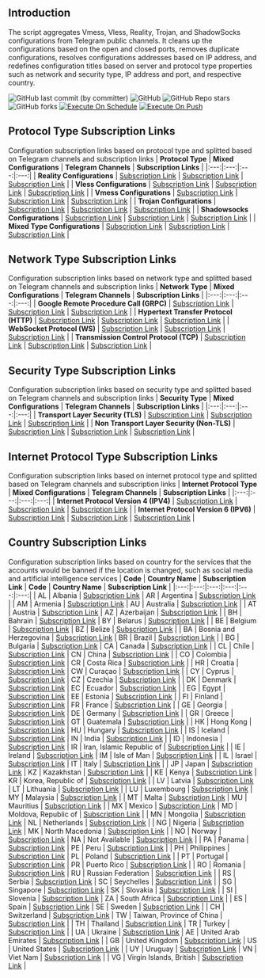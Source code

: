 ## Introduction
The script aggregates Vmess, Vless, Reality, Trojan, and ShadowSocks configurations from Telegram public channels. It cleans up the configurations based on the open and closed ports, removes duplicate configurations, resolves configurations addresses based on IP address, and redefines configuration titles based on server and protocol type properties such as network and security type, IP address and port, and respective country.

![GitHub last commit (by committer)](https://img.shields.io/github/last-commit/yaney01/telegram-collector?label=Last%20Commit&color=%2338914b)
![GitHub](https://img.shields.io/github/license/yaney01/telegram-collector?label=License&color=yellow)
![GitHub Repo stars](https://img.shields.io/github/stars/yaney01/telegram-collector?label=Stars&color=red)
![GitHub forks](https://img.shields.io/github/forks/yaney01/telegram-collector?label=Forks&color=blue)
[![Execute On Schedule](https://github.com/yaney01/telegram-collector/actions/workflows/schedule.yml/badge.svg)](https://github.com/yaney01/telegram-collector/actions/workflows/schedule.yml)
[![Execute On Push](https://github.com/yaney01/telegram-collector/actions/workflows/push.yml/badge.svg)](https://github.com/yaney01/telegram-collector/actions/workflows/push.yml)

## Protocol Type Subscription Links
Configuration subscription links based on protocol type and splitted based on Telegram channels and subscription links
| **Protocol Type** | **Mixed Configurations** | **Telegram Channels** | **Subscription Links** |
|:---:|:---:|:---:|:---:|
| **Reality Configurations** | [Subscription Link](https://raw.githubusercontent.com/yaney01/telegram-collector/main/protocols/reality) | [Subscription Link](https://raw.githubusercontent.com/yaney01/telegram-collector/main/channels/protocols/reality) | [Subscription Link](https://raw.githubusercontent.com/yaney01/telegram-collector/main/subscribe/protocols/reality) |
| **Vless Configurations** | [Subscription Link](https://raw.githubusercontent.com/yaney01/telegram-collector/main/protocols/vless) | [Subscription Link](https://raw.githubusercontent.com/yaney01/telegram-collector/main/channels/protocols/vless) | [Subscription Link](https://raw.githubusercontent.com/yaney01/telegram-collector/main/subscribe/protocols/vless) |
| **Vmess Configurations** | [Subscription Link](https://raw.githubusercontent.com/yaney01/telegram-collector/main/protocols/vmess) | [Subscription Link](https://raw.githubusercontent.com/yaney01/telegram-collector/main/channels/protocols/vmess) | [Subscription Link](https://raw.githubusercontent.com/yaney01/telegram-collector/main/subscribe/protocols/vmess) |
| **Trojan Configurations** | [Subscription Link](https://raw.githubusercontent.com/yaney01/telegram-collector/main/protocols/trojan) | [Subscription Link](https://raw.githubusercontent.com/yaney01/telegram-collector/main/channels/protocols/trojan) | [Subscription Link](https://raw.githubusercontent.com/yaney01/telegram-collector/main/subscribe/protocols/trojan) |
| **Shadowsocks Configurations** | [Subscription Link](https://raw.githubusercontent.com/yaney01/telegram-collector/main/protocols/shadowsocks) | [Subscription Link](https://raw.githubusercontent.com/yaney01/telegram-collector/main/channels/protocols/shadowsocks) | [Subscription Link](https://raw.githubusercontent.com/yaney01/telegram-collector/main/subscribe/protocols/shadowsocks) |
| **Mixed Type Configurations** | [Subscription Link](https://raw.githubusercontent.com/yaney01/telegram-collector/main/splitted/mixed) | [Subscription Link](https://raw.githubusercontent.com/yaney01/telegram-collector/main/splitted/channels) | [Subscription Link](https://raw.githubusercontent.com/yaney01/telegram-collector/main/splitted/subscribe) |

## Network Type Subscription Links
Configuration subscription links based on network type and splitted based on Telegram channels and subscription links
| **Network Type** | **Mixed Configurations** | **Telegram Channels** | **Subscription Links** |
|:---:|:---:|:---:|:---:|
| **Google Remote Procedure Call (GRPC)** | [Subscription Link](https://raw.githubusercontent.com/yaney01/telegram-collector/main/networks/grpc) | [Subscription Link](https://raw.githubusercontent.com/yaney01/telegram-collector/main/channels/networks/grpc) | [Subscription Link](https://raw.githubusercontent.com/yaney01/telegram-collector/main/subscribe/networks/grpc) |
| **Hypertext Transfer Protocol (HTTP)** | [Subscription Link](https://raw.githubusercontent.com/yaney01/telegram-collector/main/networks/http) | [Subscription Link](https://raw.githubusercontent.com/yaney01/telegram-collector/main/channels/networks/http) | [Subscription Link](https://raw.githubusercontent.com/yaney01/telegram-collector/main/subscribe/networks/http) |
| **WebSocket Protocol (WS)** | [Subscription Link](https://raw.githubusercontent.com/yaney01/telegram-collector/main/networks/ws) | [Subscription Link](https://raw.githubusercontent.com/yaney01/telegram-collector/main/channels/networks/ws) | [Subscription Link](https://raw.githubusercontent.com/yaney01/telegram-collector/main/subscribe/networks/ws) |
 | **Transmission Control Protocol (TCP)** | [Subscription Link](https://raw.githubusercontent.com/yaney01/telegram-collector/main/networks/tcp) | [Subscription Link](https://raw.githubusercontent.com/yaney01/telegram-collector/main/channels/networks/tcp) | [Subscription Link](https://raw.githubusercontent.com/yaney01/telegram-collector/main/subscribe/networks/tcp) |

## Security Type Subscription Links
Configuration subscription links based on security type and splitted based on Telegram channels and subscription links
| **Security Type** | **Mixed Configurations** | **Telegram Channels** | **Subscription Links** |
|:---:|:---:|:---:|:---:|
| **Transport Layer Security (TLS)** | [Subscription Link](https://raw.githubusercontent.com/yaney01/telegram-collector/main/security/tls) | [Subscription Link](https://raw.githubusercontent.com/yaney01/telegram-collector/main/channels/security/tls) | [Subscription Link](https://raw.githubusercontent.com/yaney01/telegram-collector/main/subscribe/security/tls) |
| **Non Transport Layer Security (Non-TLS)** | [Subscription Link](https://raw.githubusercontent.com/yaney01/telegram-collector/main/security/non-tls) | [Subscription Link](https://raw.githubusercontent.com/yaney01/telegram-collector/main/channels/security/non-tls) | [Subscription Link](https://raw.githubusercontent.com/yaney01/telegram-collector/main/subscribe/security/non-tls) |

## Internet Protocol Type Subscription Links
Configuration subscription links based on internet protocol type and splitted based on Telegram channels and subscription links
| **Internet Protocol Type** | **Mixed Configurations** | **Telegram Channels** | **Subscription Links** |
|:---:|:---:|:---:|:---:|
| **Internet Protocol Version 4 (IPV4)** | [Subscription Link](https://raw.githubusercontent.com/yaney01/telegram-collector/main/layers/ipv4) | [Subscription Link](https://raw.githubusercontent.com/yaney01/telegram-collector/main/channels/layers/ipv4) | [Subscription Link](https://raw.githubusercontent.com/yaney01/telegram-collector/main/subscribe/layers/ipv4) |
| **Internet Protocol Version 6 (IPV6)** | [Subscription Link](https://raw.githubusercontent.com/yaney01/telegram-collector/main/layers/ipv6) | [Subscription Link](https://raw.githubusercontent.com/yaney01/telegram-collector/main/channels/layers/ipv6) | [Subscription Link](https://raw.githubusercontent.com/yaney01/telegram-collector/main/subscribe/layers/ipv6) |

## Country Subscription Links
Configuration subscription links based on country for the services that the accounts would be banned  if the location is changed, such as social media and artificial intelligence services
| **Code** | **Country Name** | **Subscription Link** | **Code** | **Country Name** | **Subscription Link** |
|:---:|:---:|:---:|:---:|:---:|:---:|
| AL | Albania | [Subscription Link](https://raw.githubusercontent.com/yaney01/telegram-collector/main/countries/al/mixed) | AR | Argentina | [Subscription Link](https://raw.githubusercontent.com/yaney01/telegram-collector/main/countries/ar/mixed) |
| AM | Armenia | [Subscription Link](https://raw.githubusercontent.com/yaney01/telegram-collector/main/countries/am/mixed) | AU | Australia | [Subscription Link](https://raw.githubusercontent.com/yaney01/telegram-collector/main/countries/au/mixed) |
| AT | Austria | [Subscription Link](https://raw.githubusercontent.com/yaney01/telegram-collector/main/countries/at/mixed) | AZ | Azerbaijan | [Subscription Link](https://raw.githubusercontent.com/yaney01/telegram-collector/main/countries/az/mixed) |
| BH | Bahrain | [Subscription Link](https://raw.githubusercontent.com/yaney01/telegram-collector/main/countries/bh/mixed) | BY | Belarus | [Subscription Link](https://raw.githubusercontent.com/yaney01/telegram-collector/main/countries/by/mixed) |
| BE | Belgium | [Subscription Link](https://raw.githubusercontent.com/yaney01/telegram-collector/main/countries/be/mixed) | BZ | Belize | [Subscription Link](https://raw.githubusercontent.com/yaney01/telegram-collector/main/countries/bz/mixed) |
| BA | Bosnia and Herzegovina | [Subscription Link](https://raw.githubusercontent.com/yaney01/telegram-collector/main/countries/ba/mixed) | BR | Brazil | [Subscription Link](https://raw.githubusercontent.com/yaney01/telegram-collector/main/countries/br/mixed) |
| BG | Bulgaria | [Subscription Link](https://raw.githubusercontent.com/yaney01/telegram-collector/main/countries/bg/mixed) | CA | Canada | [Subscription Link](https://raw.githubusercontent.com/yaney01/telegram-collector/main/countries/ca/mixed) |
| CL | Chile | [Subscription Link](https://raw.githubusercontent.com/yaney01/telegram-collector/main/countries/cl/mixed) | CN | China | [Subscription Link](https://raw.githubusercontent.com/yaney01/telegram-collector/main/countries/cn/mixed) |
| CO | Colombia | [Subscription Link](https://raw.githubusercontent.com/yaney01/telegram-collector/main/countries/co/mixed) | CR | Costa Rica | [Subscription Link](https://raw.githubusercontent.com/yaney01/telegram-collector/main/countries/cr/mixed) |
| HR | Croatia | [Subscription Link](https://raw.githubusercontent.com/yaney01/telegram-collector/main/countries/hr/mixed) | CW | Curaçao | [Subscription Link](https://raw.githubusercontent.com/yaney01/telegram-collector/main/countries/cw/mixed) |
| CY | Cyprus | [Subscription Link](https://raw.githubusercontent.com/yaney01/telegram-collector/main/countries/cy/mixed) | CZ | Czechia | [Subscription Link](https://raw.githubusercontent.com/yaney01/telegram-collector/main/countries/cz/mixed) |
| DK | Denmark | [Subscription Link](https://raw.githubusercontent.com/yaney01/telegram-collector/main/countries/dk/mixed) | EC | Ecuador | [Subscription Link](https://raw.githubusercontent.com/yaney01/telegram-collector/main/countries/ec/mixed) |
| EG | Egypt | [Subscription Link](https://raw.githubusercontent.com/yaney01/telegram-collector/main/countries/eg/mixed) | EE | Estonia | [Subscription Link](https://raw.githubusercontent.com/yaney01/telegram-collector/main/countries/ee/mixed) |
| FI | Finland | [Subscription Link](https://raw.githubusercontent.com/yaney01/telegram-collector/main/countries/fi/mixed) | FR | France | [Subscription Link](https://raw.githubusercontent.com/yaney01/telegram-collector/main/countries/fr/mixed) |
| GE | Georgia | [Subscription Link](https://raw.githubusercontent.com/yaney01/telegram-collector/main/countries/ge/mixed) | DE | Germany | [Subscription Link](https://raw.githubusercontent.com/yaney01/telegram-collector/main/countries/de/mixed) |
| GR | Greece | [Subscription Link](https://raw.githubusercontent.com/yaney01/telegram-collector/main/countries/gr/mixed) | GT | Guatemala | [Subscription Link](https://raw.githubusercontent.com/yaney01/telegram-collector/main/countries/gt/mixed) |
| HK | Hong Kong | [Subscription Link](https://raw.githubusercontent.com/yaney01/telegram-collector/main/countries/hk/mixed) | HU | Hungary | [Subscription Link](https://raw.githubusercontent.com/yaney01/telegram-collector/main/countries/hu/mixed) |
| IS | Iceland | [Subscription Link](https://raw.githubusercontent.com/yaney01/telegram-collector/main/countries/is/mixed) | IN | India | [Subscription Link](https://raw.githubusercontent.com/yaney01/telegram-collector/main/countries/in/mixed) |
| ID | Indonesia | [Subscription Link](https://raw.githubusercontent.com/yaney01/telegram-collector/main/countries/id/mixed) | IR | Iran, Islamic Republic of | [Subscription Link](https://raw.githubusercontent.com/yaney01/telegram-collector/main/countries/ir/mixed) |
| IE | Ireland | [Subscription Link](https://raw.githubusercontent.com/yaney01/telegram-collector/main/countries/ie/mixed) | IM | Isle of Man | [Subscription Link](https://raw.githubusercontent.com/yaney01/telegram-collector/main/countries/im/mixed) |
| IL | Israel | [Subscription Link](https://raw.githubusercontent.com/yaney01/telegram-collector/main/countries/il/mixed) | IT | Italy | [Subscription Link](https://raw.githubusercontent.com/yaney01/telegram-collector/main/countries/it/mixed) |
| JP | Japan | [Subscription Link](https://raw.githubusercontent.com/yaney01/telegram-collector/main/countries/jp/mixed) | KZ | Kazakhstan | [Subscription Link](https://raw.githubusercontent.com/yaney01/telegram-collector/main/countries/kz/mixed) |
| KE | Kenya | [Subscription Link](https://raw.githubusercontent.com/yaney01/telegram-collector/main/countries/ke/mixed) | KR | Korea, Republic of | [Subscription Link](https://raw.githubusercontent.com/yaney01/telegram-collector/main/countries/kr/mixed) |
| LV | Latvia | [Subscription Link](https://raw.githubusercontent.com/yaney01/telegram-collector/main/countries/lv/mixed) | LT | Lithuania | [Subscription Link](https://raw.githubusercontent.com/yaney01/telegram-collector/main/countries/lt/mixed) |
| LU | Luxembourg | [Subscription Link](https://raw.githubusercontent.com/yaney01/telegram-collector/main/countries/lu/mixed) | MY | Malaysia | [Subscription Link](https://raw.githubusercontent.com/yaney01/telegram-collector/main/countries/my/mixed) |
| MT | Malta | [Subscription Link](https://raw.githubusercontent.com/yaney01/telegram-collector/main/countries/mt/mixed) | MU | Mauritius | [Subscription Link](https://raw.githubusercontent.com/yaney01/telegram-collector/main/countries/mu/mixed) |
| MX | Mexico | [Subscription Link](https://raw.githubusercontent.com/yaney01/telegram-collector/main/countries/mx/mixed) | MD | Moldova, Republic of | [Subscription Link](https://raw.githubusercontent.com/yaney01/telegram-collector/main/countries/md/mixed) |
| MN | Mongolia | [Subscription Link](https://raw.githubusercontent.com/yaney01/telegram-collector/main/countries/mn/mixed) | NL | Netherlands | [Subscription Link](https://raw.githubusercontent.com/yaney01/telegram-collector/main/countries/nl/mixed) |
| NG | Nigeria | [Subscription Link](https://raw.githubusercontent.com/yaney01/telegram-collector/main/countries/ng/mixed) | MK | North Macedonia | [Subscription Link](https://raw.githubusercontent.com/yaney01/telegram-collector/main/countries/mk/mixed) |
| NO | Norway | [Subscription Link](https://raw.githubusercontent.com/yaney01/telegram-collector/main/countries/no/mixed) | NA | Not Available | [Subscription Link](https://raw.githubusercontent.com/yaney01/telegram-collector/main/countries/na/mixed) |
| PA | Panama | [Subscription Link](https://raw.githubusercontent.com/yaney01/telegram-collector/main/countries/pa/mixed) | PE | Peru | [Subscription Link](https://raw.githubusercontent.com/yaney01/telegram-collector/main/countries/pe/mixed) |
| PH | Philippines | [Subscription Link](https://raw.githubusercontent.com/yaney01/telegram-collector/main/countries/ph/mixed) | PL | Poland | [Subscription Link](https://raw.githubusercontent.com/yaney01/telegram-collector/main/countries/pl/mixed) |
| PT | Portugal | [Subscription Link](https://raw.githubusercontent.com/yaney01/telegram-collector/main/countries/pt/mixed) | PR | Puerto Rico | [Subscription Link](https://raw.githubusercontent.com/yaney01/telegram-collector/main/countries/pr/mixed) |
| RO | Romania | [Subscription Link](https://raw.githubusercontent.com/yaney01/telegram-collector/main/countries/ro/mixed) | RU | Russian Federation | [Subscription Link](https://raw.githubusercontent.com/yaney01/telegram-collector/main/countries/ru/mixed) |
| RS | Serbia | [Subscription Link](https://raw.githubusercontent.com/yaney01/telegram-collector/main/countries/rs/mixed) | SC | Seychelles | [Subscription Link](https://raw.githubusercontent.com/yaney01/telegram-collector/main/countries/sc/mixed) |
| SG | Singapore | [Subscription Link](https://raw.githubusercontent.com/yaney01/telegram-collector/main/countries/sg/mixed) | SK | Slovakia | [Subscription Link](https://raw.githubusercontent.com/yaney01/telegram-collector/main/countries/sk/mixed) |
| SI | Slovenia | [Subscription Link](https://raw.githubusercontent.com/yaney01/telegram-collector/main/countries/si/mixed) | ZA | South Africa | [Subscription Link](https://raw.githubusercontent.com/yaney01/telegram-collector/main/countries/za/mixed) |
| ES | Spain | [Subscription Link](https://raw.githubusercontent.com/yaney01/telegram-collector/main/countries/es/mixed) | SE | Sweden | [Subscription Link](https://raw.githubusercontent.com/yaney01/telegram-collector/main/countries/se/mixed) |
| CH | Switzerland | [Subscription Link](https://raw.githubusercontent.com/yaney01/telegram-collector/main/countries/ch/mixed) | TW | Taiwan, Province of China | [Subscription Link](https://raw.githubusercontent.com/yaney01/telegram-collector/main/countries/tw/mixed) |
| TH | Thailand | [Subscription Link](https://raw.githubusercontent.com/yaney01/telegram-collector/main/countries/th/mixed) | TR | Turkey | [Subscription Link](https://raw.githubusercontent.com/yaney01/telegram-collector/main/countries/tr/mixed) |
| UA | Ukraine | [Subscription Link](https://raw.githubusercontent.com/yaney01/telegram-collector/main/countries/ua/mixed) | AE | United Arab Emirates | [Subscription Link](https://raw.githubusercontent.com/yaney01/telegram-collector/main/countries/ae/mixed) |
| GB | United Kingdom | [Subscription Link](https://raw.githubusercontent.com/yaney01/telegram-collector/main/countries/gb/mixed) | US | United States | [Subscription Link](https://raw.githubusercontent.com/yaney01/telegram-collector/main/countries/us/mixed) |
| UY | Uruguay | [Subscription Link](https://raw.githubusercontent.com/yaney01/telegram-collector/main/countries/uy/mixed) | VN | Viet Nam | [Subscription Link](https://raw.githubusercontent.com/yaney01/telegram-collector/main/countries/vn/mixed) |
| VG | Virgin Islands, British | [Subscription Link](https://raw.githubusercontent.com/yaney01/telegram-collector/main/countries/vg/mixed) |